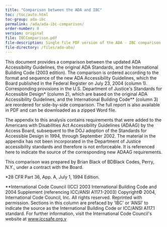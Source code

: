 ```yaml
---
title: "Comparison between the ADA and IBC"
toc: /toc/auto.html
toc-group: ada-ibc
permalink: /ada/ada-ibc-comparison/
order-number: 0
version: original
file: IBCComparison.pdf
file-description: Single file PDF version of the ADA - IBC comparison
file-directory: /files/ada-aba/
---
```

This document provides a comparison between the updated ADA Accessibility Guidelines, the original ADA Standards, and the International Building Code (2003 edition). The comparison is ordered according to the format and sequence of the new ADA Accessibility Guidelines, which the Board published in the Federal Register on July 23, 2004 (column 1). Corresponding provisions in the U.S. Department of Justice's Standards for Accessible Design* (column 2), which are based on the original ADA Accessibility Guidelines, and the International Building Code** (column 3) are reordered for side-by-side comparison. The full report is also available in PDF and can be downloaded as a zipped Word file.

The appendix to this analysis contains requirements that were added to the Americans with Disabilities Act Accessibility Guidelines (ADAAG) by the Access Board, subsequent to the DOJ adoption of the Standards for Accessible Design in 1994, through September 2002. The material in the appendix has not been incorporated in the Department of Justice accessibility standards and therefore is not enforceable. It is referenced here to indicate the source of the corresponding new ADAAG requirements.

This comparison was prepared by Brian Black of BDBlack Codes, Perry, N.Y., under a contract with the Board.

 

*28 CFR Part 36, App. A, July 1, 1994 Edition.

**International Code Council (ICC) 2003 International Building Code and 2004 Supplement (referencing ICC/ANSI A117.1-2003) Copyright© 2004, International Code Council, Inc. All rights reserved. Reprinted with permission. Sections in this column are prefaced by ‘IBC' or ‘ANSI' to indicate the source as the International Building Code or ICC/ANSI A117.1 standard. For further information, visit the International Code Council's website at www.iccsafe.org.v